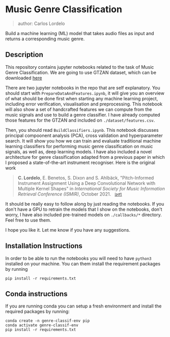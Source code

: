 # Music Genre Classification
>author: Carlos Lordelo

Build a machine learning (ML) model that takes audio files as input and returns a corresponding music genre.


## Description 
This repository contains jupyter notebooks related to the task of Music Genre Classification. We are going to use GTZAN dataset, which can be downloaded [here](http://opihi.cs.uvic.ca/sound/genres.tar.gz)

There are two jupyter notebooks in the repo that are self explanatory. You should start with `PrepareDataAndFeatures.ipynb`, it will give you an overview of what should be done first when starting any machine learning project, including error verification, visualisation and preprocessing. This notebook will also show a set of handcrafted features we can compute from the music signals and use to build a genre classifier. I have already computed those features for the GTZAN and included on `./dataset/features.csv`.

Then, you should read `BuildClassifiers.ipynb`. This notebook discusses principal compoonent analysis (PCA), cross validation and hyperparameter search. It will show you how we can train and evaluate traditional machine learning classifiers for performing music genre classification on music signals, as well as, deep learning models. I have also included a novel architecture for genre classification adapted from a previous paper in which I proposed a state-of-the-art instrument recogniser. Here is the original work
>**C. Lordelo**, E. Benetos, S. Dixon and S. Ahlbäck, "Pitch-Informed Instrument Assignment Using a Deep Convolutional Network with Multiple Kernel Shapes" in *International Society for Music Information Retrieval Conference (ISMIR)*, October 2021. &nbsp; [<sub><sup>[pdf]</sup></sub>](https://archives.ismir.net/ismir2021/paper/000048.pdf) 

It should be really easy to follow along by just reading the notebooks. If you don't have a GPU to retrain the models that I show on the notebooks, don't worry, I have also included pre-trained models on `./callbacks/*` directory. Feel free to use them. 

I hope you like it. Let me know if you have any suggestions.

## Installation Instructions
In order to be able to run the notebooks you will need to have `python3` installed on your machine. You can them install the requirement packages by running 
```
pip install -r requirements.txt
```
## Conda instructions
If you are running conda you can setup a fresh environment and install the required packages by running:

```
conda create -n genre-classif-env pip
conda activate genre-classif-env
pip install -r requirements.txt
```